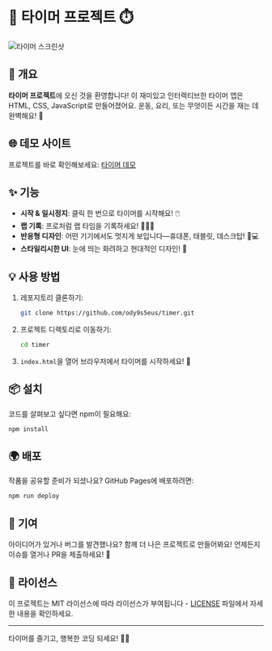 # 🎉 타이머 프로젝트 ⏱️

![타이머 스크린샷](path/to/your/screenshot.png)

## 🚀 개요

**타이머 프로젝트**에 오신 것을 환영합니다! 이 재미있고 인터랙티브한 타이머 앱은 HTML, CSS, JavaScript로 만들어졌어요. 운동, 요리, 또는 무엇이든 시간을 재는 데 완벽해요! 🥳

## 🌐 데모 사이트

프로젝트를 바로 확인해보세요: [타이머 데모](https://ody9s5eus.github.io/timer)

## ✨ 기능

- **시작 & 일시정지**: 클릭 한 번으로 타이머를 시작해요! 🖱️
- **랩 기록**: 프로처럼 랩 타임을 기록하세요! 🏃‍♂️💨
- **반응형 디자인**: 어떤 기기에서도 멋지게 보입니다—휴대폰, 태블릿, 데스크탑! 📱💻
- **스타일리시한 UI**: 눈에 띄는 화려하고 현대적인 디자인! 🌈

## 💡 사용 방법

1. 레포지토리 클론하기:
   ```bash
   git clone https://github.com/ody9s5eus/timer.git
   ```
2. 프로젝트 디렉토리로 이동하기:
   ```bash
   cd timer
   ```
3. `index.html`을 열어 브라우저에서 타이머를 시작하세요! 🌟

## 📦 설치

코드를 살펴보고 싶다면 npm이 필요해요:
```bash
npm install
```

## 🌍 배포

작품을 공유할 준비가 되셨나요? GitHub Pages에 배포하려면:
```bash
npm run deploy
```

## 🤝 기여

아이디어가 있거나 버그를 발견했나요? 함께 더 나은 프로젝트로 만들어봐요! 언제든지 이슈를 열거나 PR을 제출하세요! 💖

## 📝 라이선스

이 프로젝트는 MIT 라이선스에 따라 라이선스가 부여됩니다 - [LICENSE](LICENSE) 파일에서 자세한 내용을 확인하세요.

---

타이머를 즐기고, 행복한 코딩 되세요! 🎈🎊
